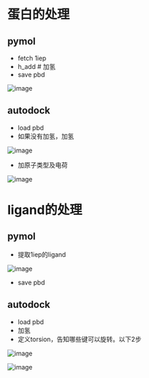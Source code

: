 # 蛋白的处理
## pymol
- fetch 1iep
- h_add  # 加氢
- save pbd

![image](https://user-images.githubusercontent.com/41554601/219828048-8b2093ae-d722-47b1-8cbe-627d78f7f474.png)

## autodock
- load pbd
- 如果没有加氢，加氢

![image](https://user-images.githubusercontent.com/41554601/219828128-cca767c4-0ae4-4744-8931-2eac50c800a7.png)

- 加原子类型及电荷

![image](https://user-images.githubusercontent.com/41554601/219828161-6d1f87d3-9195-4e7b-8a1b-ec0ba126e1cb.png)

# ligand的处理
## pymol
- 提取1iep的ligand

![image](https://user-images.githubusercontent.com/41554601/219828411-a996b69d-2dfa-4ce1-9180-e2a440755ddc.png)

- save pbd

## autodock
- load pbd
- 加氢
- 定义torsion，告知哪些键可以旋转。以下2步

![image](https://user-images.githubusercontent.com/41554601/219828489-3a14d019-511a-43cc-b1b0-78efa65bbe95.png)

![image](https://user-images.githubusercontent.com/41554601/219828579-cde6259e-09a9-4cf0-93a7-02fa7b451318.png)
